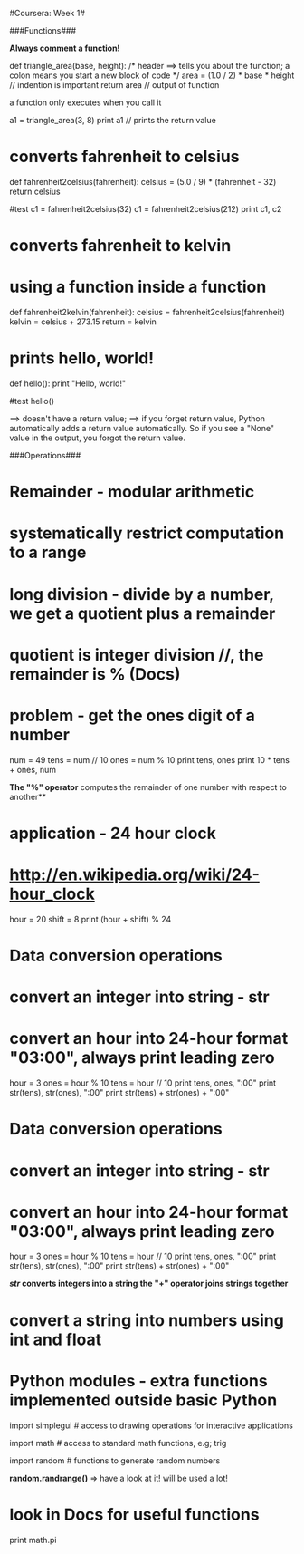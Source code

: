 #Coursera: Week 1#

###Functions###

**Always comment a function!**

def triangle_area(base, height): /* header ==> tells you about the function; a colon means you start a new block of code */
    area = (1.0 / 2) * base * height // indention is important
    return area // output of function

a function only executes when you call it

a1 = triangle_area(3, 8)
print a1 // prints the return value

# converts fahrenheit to celsius

def fahrenheit2celsius(fahrenheit):
    celsius = (5.0 / 9) * (fahrenheit - 32)
    return celsius

#test
c1 = fahrenheit2celsius(32)
c1 = fahrenheit2celsius(212)
print c1, c2

# converts fahrenheit to kelvin
# using a function inside a function

def fahrenheit2kelvin(fahrenheit):
    celsius = fahrenheit2celsius(fahrenheit)
    kelvin = celsius + 273.15
    return = kelvin

# prints hello, world!

def hello():
    print "Hello, world!"

#test
hello()

==> doesn't have a return value;
==> if you forget return value, Python automatically adds a return value automatically. So if you see a "None" value in the output, you forgot the return value.

###Operations###

# Remainder - modular arithmetic

# systematically restrict computation to a range
# long division - divide by a number, we get a quotient plus a remainder
# quotient is integer division //, the remainder is % (Docs)


# problem - get the ones digit of a number
num = 49
tens = num // 10
ones = num % 10
print tens, ones
print 10 * tens + ones, num


**The "%" operator** computes the remainder of one number with respect to another**


# application - 24 hour clock
# http://en.wikipedia.org/wiki/24-hour_clock

hour = 20
shift = 8
print (hour + shift) % 24

# Data conversion operations

# convert an integer into string - str
# convert an hour into 24-hour format "03:00", always print leading zero

hour = 3
ones = hour % 10
tens = hour // 10
print tens, ones, ":00"
print str(tens), str(ones), ":00"
print str(tens) + str(ones) + ":00"


# Data conversion operations

# convert an integer into string - str
# convert an hour into 24-hour format "03:00", always print leading zero

hour = 3
ones = hour % 10
tens = hour // 10
print tens, ones, ":00"
print str(tens), str(ones), ":00"
print str(tens) + str(ones) + ":00"

**_str_ converts integers into a string**
**the "+" operator joins strings together**

# convert a string into numbers using int and float



# Python modules - extra functions implemented outside basic Python

import simplegui    # access to drawing operations for interactive applications

import math         # access to standard math functions, e.g; trig

import random       # functions to generate random numbers

**random.randrange()** => have a look at it! will be used a lot!

# look in Docs for useful functions

print math.pi